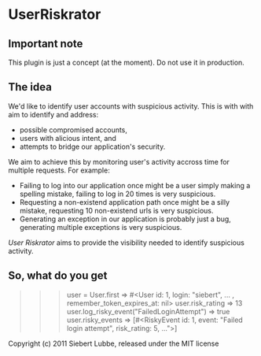 UserRiskrator
=============

Important note
--------------

This plugin is just a concept (at the moment). Do not use it in production.


The idea
--------

We'd like to identify user accounts with suspicious activity. This is with with
aim to identify and address:
 * possible compromised accounts,
 * users with alicious intent, and
 * attempts to bridge our application's security.

We aim to achieve this by monitoring user's activity accross time for multiple
requests. For example:
 * Failing to log into our application once might be a user simply
making a spelling mistake, failing to log in 20 times is very suspicious.
 * Requesting a non-existend application path once might be a silly mistake,
requesting 10 non-existend urls is very suspicious.
 * Generating an exception in our application is probably just a bug, generating
multiple exceptions is very suspicious.

*User Riskrator* aims to provide the visibility needed to identify suspicious
activity.


So, what do you get
-------------------

>  >> user = User.first
>  => #<User id: 1, login: "siebert", ... , remember_token_expires_at: nil>
>  >> user.risk_rating
>  => 13
>  >> user.log_risky_event("FailedLoginAttempt")
>  => true
>  >> user.risky_events
>  => [#<RiskyEvent id: 1, event: "Failed login attempt", risk_rating: 5, ...">]



Copyright (c) 2011 Siebert Lubbe, released under the MIT license
